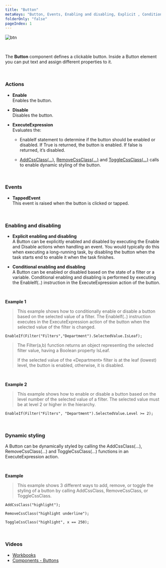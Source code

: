 ```yaml
---
title: "Button"
metaKeys: "Button, Events, Enabling and disabling, Explicit , Conditional , Dynamic styling"
folderOnly: "false"
pageIndex: 1
---
```


![btn](https://profitbasedocs.blob.core.windows.net/images/btnUI.png)

<br/>

The **Button** component defines a clickable button. Inside a Button element you can put text and assign different properties to it.

<br/>

### Actions

*	**Enable**  
Enables the button.

*	**Disable**  
Disables the button.

*	**ExecuteExpression**  
 Evaluates the:

    *	EnableIf statement to determine if the button should be enabled or disabled. If True is returned, the button is enabled. If false is returned, it’s disabled. 

    *	[AddCssClass(…)](../../programmingmodel/instructions/cssclass.md), [RemoveCssClass(…)](../../programmingmodel/instructions/cssclass.md) and [ToggleCssClass(…)](../../programmingmodel/instructions/cssclass.md) calls to enable dynamic styling of the button.

<br/>

### Events

*	**TappedEvent**  
This event is raised when the button is clicked or tapped.

<br/>

### Enabling and disabling

*	**Explicit enabling and disabling**  
A Button can be explicitly enabled and disabled by executing the Enable and Disable actions when handling an event. You would typically do this when executing a long-running task, by disabling the button when the task starts end to enable it when the task finishes.

*	**Conditional enabling and disabling**   
A Button can be enabled or disabled based on the state of a filter or a variable. 
Conditional enabling and disabling is performed by executing the EnableIf(..) instruction in the ExecuteExpression action of the button. 

<br/>


**Example 1**
>
>This example shows how to conditionally enable or disable a button based on the selected value of a filter. The EnableIf(..) instruction executes in the ExecuteExpression action of the button when the selected value of the filter is changed. 
>
```
EnableIf(Filter("Filters","Department").SelectedValue.IsLeaf);
```
>
>The Filter(a,b) function returns an object representing the selected filter value, having a Boolean property IsLeaf.
>
>If the selected value of the «Department» filter is at the leaf (lowest) level, the button is enabled, otherwise, it is disabled.

<br/>

**Example 2**
>
>This example shows how to enable or disable a button based on the level number of the selected value of a filter. The selected value must be at level 2 or higher in the hierarchy.
>
```
EnableIf(Filter("Filters", "Department").SelectedValue.Level >= 2);
```

<br/>


### Dynamic styling

A Button can be dynamically styled by calling the AddCssClass(…), RemoveCssClass(…) and ToggleCssClass(…) functions in an ExecuteExpression action.

<br/>

**Example**
>
>This example shows 3 different ways to add, remove, or toggle the styling of a button by calling AddCssClass, RemoveCssClass, or ToggleCssClass.
>
```
AddCssClass("highlight");
```
>
```
RemoveCssClass("highlight underline");
```
>
```
ToggleCssClass("highlight", x == 250);
```

<br/>


### Videos

* [Workbooks](../../../../videos/workbooks.md)
* [Components - Buttons](https://profitbasedocs.blob.core.windows.net/videos/Workbook%20-%20Buttons.mp4)